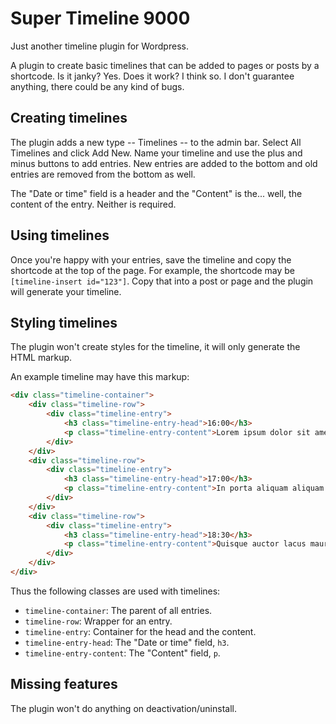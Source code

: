 # Super Timeline 9000
Just another timeline plugin for Wordpress.

A plugin to create basic timelines that can be added to pages or posts by a shortcode. Is it janky? Yes. Does it work? I think so. I don't guarantee anything, there could be any kind of bugs.

## Creating timelines

The plugin adds a new type -- Timelines -- to the admin bar. Select All Timelines and click Add New. Name your timeline and use the plus and minus buttons to add entries. New entries are added to the bottom and old entries are removed from the bottom as well.

The "Date or time" field is a header and the "Content" is the... well, the content of the entry. Neither is required.

## Using timelines

Once you're happy with your entries, save the timeline and copy the shortcode at the top of the page. For example, the shortcode may be `[timeline-insert id="123"]`. Copy that into a post or page and the plugin will generate your timeline.

## Styling timelines

The plugin won't create styles for the timeline, it will only generate the HTML markup.

An example timeline may have this markup:

```html
<div class="timeline-container">
	<div class="timeline-row">
		<div class="timeline-entry">
			<h3 class="timeline-entry-head">16:00</h3>
			<p class="timeline-entry-content">Lorem ipsum dolor sit amet, consectetur adipiscing elit.</p>
		</div>
	</div>
	<div class="timeline-row">
		<div class="timeline-entry">
			<h3 class="timeline-entry-head">17:00</h3>
			<p class="timeline-entry-content">In porta aliquam aliquam.</p>
		</div>
	</div>
	<div class="timeline-row">
		<div class="timeline-entry">
			<h3 class="timeline-entry-head">18:30</h3>
			<p class="timeline-entry-content">Quisque auctor lacus mauris, sit amet faucibus diam porttitor vel.</p>
		</div>
	</div>
</div>
```

Thus the following classes are used with timelines:

- `timeline-container`: The parent of all entries.
- `timeline-row`: Wrapper for an entry.
- `timeline-entry`: Container for the head and the content.
- `timeline-entry-head`: The "Date or time" field, `h3`.
- `timeline-entry-content`: The "Content" field, `p`.

## Missing features

The plugin won't do anything on deactivation/uninstall.
